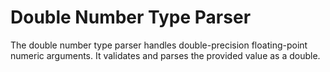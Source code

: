 # Double Number Type Parser

The double number type parser handles double-precision floating-point numeric
arguments. It validates and parses the provided value as a double.
